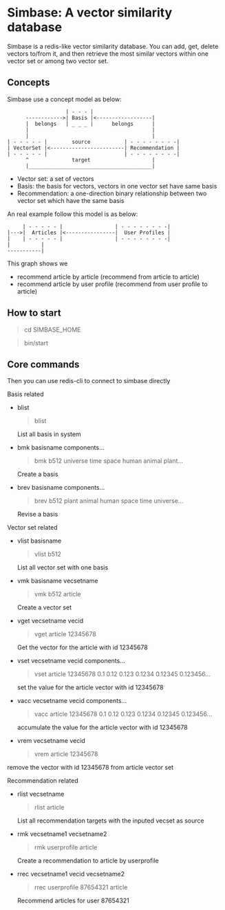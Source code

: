 Simbase: A vector similarity database
======================================

Simbase is a redis-like vector similarity database. You can add, get, delete
vectors to/from it, and then retrieve the most similar vectors within one vector
set or among two vector set.

Concepts
--------

Simbase use a concept model as below:

                       | - - - |
          ------------>| Basis |<------------------|
          |  belongs   | _ _ _ |      belongs      |
          |                                        |
          |                                        |
    | - - - - - |        source           | - - - - - - - -| 
    | VectorSet |<------------------------| Recommendation |
    | - - - - - |                         | - - - - - - - -|
          ^              target                    |
          |________________________________________|


* Vector set: a set of vectors
* Basis: the basis for vectors, vectors in one vector set have same basis
* Recommendation: a one-direction binary relationship between two vector set which have the same basis

An real example follow this model is as below:

         | - - - - - |                 | - - - - - - - -| 
    |--->|  Articles |<----------------|  User Profiles |
    |    | - - - - - |                 | - - - - - - - -|
    |          |
    -----------|

This graph shows we

* recommend article by article (recommend from article to article)
* recommend article by user profile (recommend from user profile to article)

How to start
-------------

  > cd SIMBASE_HOME
  
  > bin/start

Core commands
--------------
Then you can use redis-cli to connect to simbase directly

Basis related

*   blist

    > blist
    
    List all basis in system

*   bmk basisname components...

    > bmk b512 universe time space human animal plant...
    
    Create a basis
	
*   brev basisname components...

    > brev b512 plant animal human space time universe...
    
    Revise a basis
    
Vector set related

*   vlist basisname

    > vlist b512
    
    List all vector set with one basis

*   vmk basisname vecsetname

    > vmk b512 article
    
    Create a vector set

*   vget vecsetname vecid

    > vget article 12345678
    
    Get the vector for the article with id 12345678

*   vset vecsetname vecid components...

    > vset article 12345678 0.1 0.12 0.123 0.1234 0.12345 0.123456...
    
    set the value for the article vector with id 12345678

*   vacc vecsetname vecid components...

    > vacc article 12345678 0.1 0.12 0.123 0.1234 0.12345 0.123456...
    
    accumulate the value for the article vector with id 12345678

*   vrem vecsetname vecid

    > vrem article 12345678
    
   remove the vector with id 12345678 from article vector set 

Recommendation related

*   rlist vecsetname

    > rlist article
    
    List all recommendation targets with the inputed vecset as source

*   rmk vecsetname1 vecsetname2

    > rmk userprofile article
    
    Create a recommendation to article by userprofile

*   rrec vecsetname1 vecid vecsetname2

    > rrec userprofile 87654321 article
    
    Recommend articles for user 87654321




